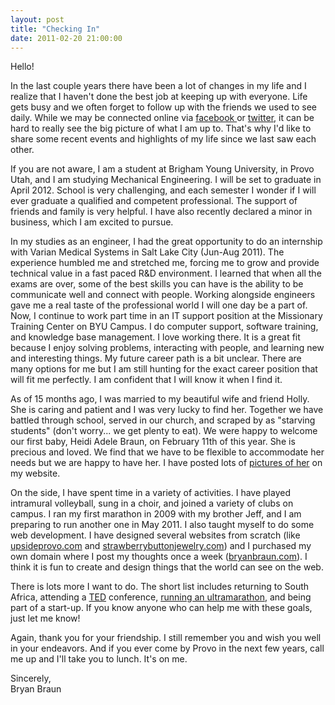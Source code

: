 ```yaml
---
layout: post
title: "Checking In"
date: 2011-02-20 21:00:00
---
```


Hello!

In the last couple years there have been a lot of changes in my life and I realize that I haven't done the best job at keeping up with everyone. Life gets busy and we often forget to follow up with the friends we used to see daily. While we may be connected online via <a href="http://www.facebook.com/bryanbr4un" target="_blank">facebook </a>or <a href="https://twitter.com/bryanebraun" target="_blank">twitter</a>, it can be hard to really see the big picture of what I am up to. That's why I'd like to share some recent events and highlights of my life since we last saw each other.

If you are not aware, I am a student at Brigham Young University, in Provo Utah, and I am studying Mechanical Engineering. I will be set to graduate in April 2012. School is very challenging, and each semester I wonder if I will ever graduate a qualified and competent professional. The support of friends and family is very helpful. I have also recently declared a minor in business, which I am excited to pursue.

In my studies as an engineer, I had the great opportunity to do an internship with Varian Medical Systems in Salt Lake City (Jun-Aug 2011). The experience humbled me and stretched me, forcing me to grow and provide technical value in a fast paced R&D environment. I learned that when all the exams are over, some of the best skills you can have is the ability to be communicate well and connect with people. Working alongside engineers gave me a real taste of the professional world I will one day be a part of. Now, I continue to work part time in an IT support position at the Missionary Training Center on BYU Campus. I do computer support, software training, and knowledge base management. I love working there. It is a great fit because I enjoy solving problems, interacting with people, and learning new and interesting things. My future career path is a bit unclear. There are many options for me but I am still hunting for the exact career position that will fit me perfectly. I am confident that I will know it when I find it.

As of 15 months ago, I was married to my beautiful wife and friend Holly. She is caring and patient and I was very lucky to find her. Together we have battled through school, served in our church, and scraped by as "starving students" (don't worry... we get plenty to eat). We were happy to welcome our first baby, Heidi Adele Braun, on February 11th of this year. She is precious and loved. We find that we have to be flexible to accommodate her needs but we are happy to have her. I have posted lots of <a href="http://bryanbraun.com/2011/02/14/heidi/" target="_blank">pictures of her</a> on my website.

On the side, I have spent time in a variety of activities. I have played intramural volleyball, sung in a choir, and joined a variety of clubs on campus. I ran my first marathon in 2009 with my brother Jeff, and I am preparing to run another one in May 2011. I also taught myself to do some web development. I have designed several websites from scratch (like <a href="http://upsideprovo.com">upsideprovo.com</a> and <a href="http://strawberrybuttons.bryanbraun.com" target="_blank">strawberrybuttonjewelry.com</a>) and I purchased my own domain where I post my thoughts once a week (<a href="http://bryanbraun.com">bryanbraun.com</a>). I think it is fun to create and design things that the world can see on the web.

There is lots more I want to do. The short list includes returning to South Africa, attending a <a href="http://bryanbraun.com/2011/02/20/ted/" target="_blank">TED</a> conference, <a href="http://en.wikipedia.org/wiki/Comrades_Marathon" target="_blank">running an ultramarathon</a>, and being part of a start-up. If you know anyone who can help me with these goals, just let me know!

Again, thank you for your friendship. I still remember you and wish you well in your endeavors. And if you ever come by Provo in the next few years, call me up and I'll take you to lunch. It's on me.

Sincerely,  
Bryan Braun
